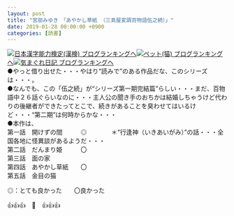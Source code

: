 ```yaml
---
layout: post
title: "宮部みゆき　「あやかし草紙 （三島屋変調百物語伍之続）」"
date: 2019-01-28 00:00:00 +0900
categories: [読書]
---
```


[![](/syuusyuu9701/assets/images/宮部みゆき-「あやかし草紙-（三島屋変調百物語伍之続）」-br_c_3028_1.gif)](http://blog.with2.net/link.php?1659096:3028 "日本漢字能力検定(漢検) ブログランキングへ")[日本漢字能力検定(漢検) ブログランキングへ](http://blog.with2.net/link.php?1659096:3028)[![](/syuusyuu9701/assets/images/宮部みゆき-「あやかし草紙-（三島屋変調百物語伍之続）」-br_c_1348_1.gif)](http://blog.with2.net/link.php?1659096:1348 "ペット(猫) ブログランキングへ")[ペット(猫) ブログランキングへ](http://blog.with2.net/link.php?1659096:1348)[![](/syuusyuu9701/assets/images/宮部みゆき-「あやかし草紙-（三島屋変調百物語伍之続）」-br_c_9257_1.gif)](http://blog.with2.net/link.php?1659096:9257 "気まぐれ日記 ブログランキングへ")[気まぐれ日記 ブログランキングへ](http://blog.with2.net/link.php?1659096:9257)  
●やっと借り出せた・・・やはり“読みで”のある作品だな、このシリーズは・・・。  
●なんでも、この「伍之続」が“シリーズ第一期完結篇”らしい・・・まだ、百物語中２６話ぐらいなのに・・・主人公の聞き手のおちかは結婚しちゃうけど代わりの後継者ができたってとこで、続きがあることを臭わせてはいるけど・・・“第二期”は何時からかな・・・  
●本作は、  
第一話　開けずの間　　　◎　　　　＊“行逢神（いきあいがみ）”の話・・・全国各地に怪異談があるようだ・・・  
第二話　だんまり姫　　　〇  
第三話　面の家  
第四話　あやかし草紙　　〇  
第五話　金目の猫   
  
◎：とても良かった　　〇良かった　　  
  
👍👍👍　🐖　👍👍👍